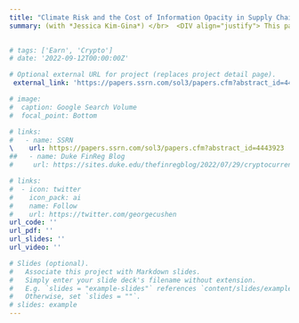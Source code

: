 ```yaml
---
title: "Climate Risk and the Cost of Information Opacity in Supply Chains"
summary: (with *Jessica Kim-Gina*) </br>  <DIV align="justify"> This paper examines to what extent information opacity exacerbates climate risks in supply chains. Understanding the information frictions in supply chain settings is important because disruptions originating from an opaque supplier can impose greater risk to the supply chain as a whole than those originating from a non-opaque supplier. Using proxies for the firm’s public information environments, we empirically examine the differential effects of information frictions during supply chain disruptions. Using natural disasters as firm-specific idiosyncratic climate shocks on suppliers, we find that customer firms suffer more when disrupted suppliers have opaque information environments. Moreover, these effects spill over further to other supply chain participants that are not directly linked to disrupted suppliers. These results are consistent with the disrupted firm’s information opacity exposing its trade partners to greater climate risks, resulting in greater economic losses. Additionally, we find that firms increasingly search their suppliers’ SEC filings when their suppliers are hit by climate-related shocks, suggesting trade partners find information in SEC filings useful despite extensive private information sharing. Overall, our paper speaks to the growing concerns over misinformation having a real impact during supply chain disruptions and highlights the role of public information environments in the context of supply chain climate risks. </DIV>
 

# tags: ['Earn', 'Crypto']
# date: '2022-09-12T00:00:00Z'

# Optional external URL for project (replaces project detail page).
 external_link: 'https://papers.ssrn.com/sol3/papers.cfm?abstract_id=4443923'

# image: 
#  caption: Google Search Volume
#  focal_point: Bottom

# links:
#   - name: SSRN
\    url: https://papers.ssrn.com/sol3/papers.cfm?abstract_id=4443923
##   - name: Duke FinReg Blog
#     url: https://sites.duke.edu/thefinregblog/2022/07/29/cryptocurrency-disruption-and-investor-reaction-to-earnings-announcements/

# links:
#  - icon: twitter
#    icon_pack: ai
#    name: Follow
#    url: https://twitter.com/georgecushen
url_code: ''
url_pdf: ''
url_slides: ''
url_video: ''

# Slides (optional).
#   Associate this project with Markdown slides.
#   Simply enter your slide deck's filename without extension.
#   E.g. `slides = "example-slides"` references `content/slides/example-slides.md`.
#   Otherwise, set `slides = ""`.
# slides: example
---
```

